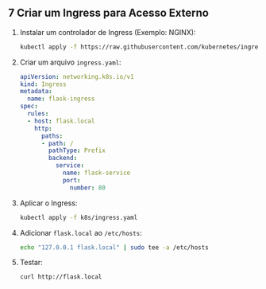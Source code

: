 ## **7 Criar um Ingress para Acesso Externo**  
1. Instalar um controlador de Ingress (Exemplo: NGINX):  
   ```sh
   kubectl apply -f https://raw.githubusercontent.com/kubernetes/ingress-nginx/main/deploy/static/provider/kind/deploy.yaml
   ```  
2. Criar um arquivo `ingress.yaml`:  
   ```yaml
   apiVersion: networking.k8s.io/v1
   kind: Ingress
   metadata:
     name: flask-ingress
   spec:
     rules:
     - host: flask.local
       http:
         paths:
         - path: /
           pathType: Prefix
           backend:
             service:
               name: flask-service
               port:
                 number: 80
   ```  
3. Aplicar o Ingress:  
   ```sh
   kubectl apply -f k8s/ingress.yaml
   ```  
4. Adicionar `flask.local` ao `/etc/hosts`:  
   ```sh
   echo "127.0.0.1 flask.local" | sudo tee -a /etc/hosts
   ```  
5. Testar:  
   ```sh
   curl http://flask.local
   ```  
